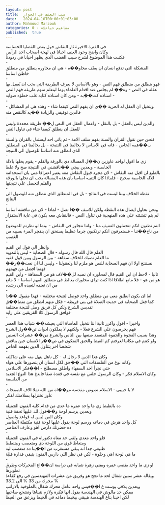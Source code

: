 ```yaml
---
layout: post
title:  سبب العنف في الحوار
date:   2024-04-10T00:00:01+03:00
author: Mahmoud Marzouk
categories: 0 - مفاهيم حياتيّة
published:  true
---
```

في الفترة الاخيرة ثار النقاش حول بعض القضايا الحساسة\
وكان واضح وجود العنف احيانا في لهجة اصحاب احد الرأيين\
فكتبت هذا الموضوع لشرح سبب الغضب الذي يظهر احيانا في
ردودنا\
-\
المشكلة التي تدفع انسان ان يعنّف محاو��ه - هي ان محاوره ينطلق من منطلق
خاطئ اساسا\
-\
فهو ينطلق من منطلق فهم النص - وهو بالاساس لا يعرف الطريقة التي يجب ان
يُعمل بها عقله في النص - وه�� لم يجلس عند اقدام العلماء يوما ليتعلم منهم
طريقه فهم النص - استاذه كت��به - ومن كان استاذه كتابه غلب خطؤه
صوابه\
-\
ويتخيل ان العقل له الحرية ��ي ان يفهم النص كيفما شاء - وهذه هي ام
المشاكل - فالدين توقيفي والزيادة ��يه كالنقص منه\
-\
والدين ليس بالعقل - بل بالنقل - واعمال العقل في النص ل�� طريقة محددة
وليس للعقل ان ينطلق كيفما شاء في تناول النص\
-\
فنحن حين نقول القران والسنة بفهم سلف الامة - ثم ياتي احد ليستدل بالقران
والسنة ب��همه الخاص - فانه في الاساس لا يخالفنا في النتيجة - بل يخالفنا
في المنطلق الذي انطلق منه اساسا للوصول الي النتيجة\
-\
زي ما اقول لواحد عاوزين ن��ل المسالة دي بالورقة والقلم - يقوم يحلها
بالالة الحاسبة - وبعدين ييجي ��ناقشني في النتيجة صح ولا غلط\
بالطبع لن اقبل منه النقاش - لان مجرد قبول النقاش معه يعتبر اعترافا مني
بان استخدامه للاله الحاسبة صحيح - فلماذا كان التنبيه اساسا بان هذه
المسالة يجب ان تحلها بالورقة والقلم لتحصل علي نتيجتها\
-\
نقطة الخلاف بيننا ليست في النتائج - بل في المنطلق الذي ننطلق منه للوصول
الي النتائج\
-\
ونحن نحاول ايصال هذه النقطة ولكن للاسف ��ا تصل - لماذا - لان من تناقشه
اساسا لم يتم تنشئته علي هذه المنهجية في تناول النص - فالنقاش معه يكون في
غاية الاستفزاز\
-\
انتم تظنون انكم تتحملون التعنيف منا - واننا نتجاوز في النقاش - بينما لو
نظرتم للموضوع من ناح��تنا - فستعرفون انكم ترتكبون جرما عظيما يستحق ان
ينفجر المرء بسببه من الغضب\
-\
وانظر الي قول ابن القيم\
العلم قال الله قال رسوله - قال الصحابة - ليس بالتمويه\
ما العلم نصبك للخلاف سفاهة - بين الرسول وبين قول فقيه\
��نستنتج اولا ان فهم الصحابة للنص هو ملزم لنا ولعقولنا - وليس لنا ان
نعت��ر فهمنا افضل من فهمهم\
ثانيا - لاحظ ان ابن القيم قال لمحاوره ان نصبه لل��لاف هو من
السفاهة - وابن القيم هو من هو - فلا مانع اطلاقا اذا كنت
تراي محاورك يغالط في منطلق الفهم اساسا - لا مانع من ان تعنفه لتعيده الي
رشده\
-\
اما ان يكون انطلق معي من منطلق واحد فوصل لنتيجة مختلفة - فهذا مقبول
��دا\
كما فعل الصحابة في حديث الصلاة في بني قريظة - فكل منهم انطلق من منط��ق
تقديس الشرع ولكن كل فريق وصل لنتيجة مختلفة\
فوافق الرسول كلا الفريقين علي رايه\
-\
واخيرا - اقول واكرر ثانية اننا نتخيل الماساة التي يعيشه�� شباب هذا
العصر\
فهم يحرصون علي الشرع فعلا - ولكنهم لا يملكون ادوات تن��ول
الشرع\
وهذا بسبب الفجوة والجفوة المتعمد صنعها بين الناس والشرع من�� عشرات
السنين\
ولو كنتم في مكاننا لعرفتم كم الغيظ والحنق المتكون في ص��ر الانسان حين
يناقش شخصا اخر يتناول الدين بفهمه الخاص\
-\
وكان هذا الدين لا رجال له - كل ناهل ينهل منه علي شاكلته\
وكانه نوع من الفلسفات التي ��حق لكل انسان ان يتصورها علي
هواه\
حتي تجرأ احد السفهاء واطلق مصطلح - ا��فكر الاسلامي\
وكان الاسلام فكر - وكان الرسول جلس مع نفسه في قعدة صفا فابدع هذا النوع
الجديد من الفلسفة\
-\
لا يا حبيبي - الاسلام نصوص مقدسة مو��اة من الله تملا الاف
الصفحات\
عاوز تختزلها بسلامتك لفكر\
-\
ده بالظبط زي ما واحد عمره ما عدي من قدام كلية الفنون
الجميلة\
وبعدين يرسم لوحة و��قول لك عليها تحفة فنية\
وكان الفن ليس له قواعد واصول\
كل واحد هرش في دماغه ورسم لوحة يقول عليها لوحة فنية مكتملة
العناصر\
ده حضرتك دارس اهو وعارف العناصر\
-\
فلو واحد معدي ولقي حد معاه دكتوراه في الفنون الجميلة\
ومتغاظ قوي من اللوحة دي ومتعصب وبيتنطط\
طبيعي جدا انه يبقي مستغرب من ا��ينا ده متعصب ليه\
ما هي لوحة اهي وحلوة - لكن في نظر اللي دارس الفنون بتبقي قذارة
فنيّة\
-\
او زي ما واحد يقضي عمره ويفني زهرة شبابه في دراسة ان��اع المحركات وطرق
تطويرها\
وبقاله عشر سنين شغال لحد ما نجح هو وفريق من عشرات المهندسين في رفع
كفاءة محرك من 33 % الي 33.2 %\
وبعدين يلاقي بوست ع ا��فيس واحد عامل محرك شغال بالملوخية
بالارانب\
ممكن حد مالوش في الهندسة يقول انها فكرة ولازم نتبناها ونشجع
صاحبها\
لكن اخينا بتاع الهندسة هيبقي بيخبط دماغه في الحيط ويزعق من
الغيظ
